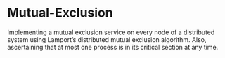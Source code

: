 # Mutual-Exclusion
Implementing a mutual exclusion service on every node of a distributed system using Lamport’s distributed mutual exclusion algorithm. Also, ascertaining that at most one process is in its critical section at any time.
